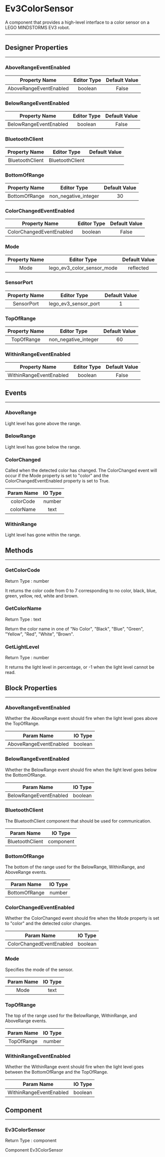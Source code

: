 # Ev3ColorSensor

A component that provides a high-level interface to a color sensor on a LEGO MINDSTORMS EV3 robot.

---

## Designer Properties

---

### AboveRangeEventEnabled

|      Property Name     | Editor Type | Default Value |
| :--------------------: | :---------: | :-----------: |
| AboveRangeEventEnabled |   boolean   |     False     |

### BelowRangeEventEnabled

|      Property Name     | Editor Type | Default Value |
| :--------------------: | :---------: | :-----------: |
| BelowRangeEventEnabled |   boolean   |     False     |

### BluetoothClient

|  Property Name  |   Editor Type   | Default Value |
| :-------------: | :-------------: | :-----------: |
| BluetoothClient | BluetoothClient |               |

### BottomOfRange

| Property Name |      Editor Type     | Default Value |
| :-----------: | :------------------: | :-----------: |
| BottomOfRange | non_negative_integer |       30      |

### ColorChangedEventEnabled

|       Property Name      | Editor Type | Default Value |
| :----------------------: | :---------: | :-----------: |
| ColorChangedEventEnabled |   boolean   |     False     |

### Mode

| Property Name |         Editor Type        | Default Value |
| :-----------: | :------------------------: | :-----------: |
|      Mode     | lego_ev3_color_sensor_mode |   reflected   |

### SensorPort

| Property Name |      Editor Type     | Default Value |
| :-----------: | :------------------: | :-----------: |
|   SensorPort  | lego_ev3_sensor_port |       1       |

### TopOfRange

| Property Name |      Editor Type     | Default Value |
| :-----------: | :------------------: | :-----------: |
|   TopOfRange  | non_negative_integer |       60      |

### WithinRangeEventEnabled

|      Property Name      | Editor Type | Default Value |
| :---------------------: | :---------: | :-----------: |
| WithinRangeEventEnabled |   boolean   |     False     |

## Events

---

### AboveRange

<div block-type = "component_event" component-selector = "Ev3ColorSensor" event-selector = "AboveRange" event-params = "" id = "ev3colorsensor-aboverange"></div>

Light level has gone above the range.

### BelowRange

<div block-type = "component_event" component-selector = "Ev3ColorSensor" event-selector = "BelowRange" event-params = "" id = "ev3colorsensor-belowrange"></div>

Light level has gone below the range.

### ColorChanged

<div block-type = "component_event" component-selector = "Ev3ColorSensor" event-selector = "ColorChanged" event-params = "colorCode-colorName" id = "ev3colorsensor-colorchanged"></div>

Called when the detected color has changed. The ColorChanged event will occur if the Mode property is set to "color" and the ColorChangedEventEnabled property is set to True.

| Param Name | IO Type |
| :--------: | :-----: |
|  colorCode |  number |
|  colorName |   text  |

### WithinRange

<div block-type = "component_event" component-selector = "Ev3ColorSensor" event-selector = "WithinRange" event-params = "" id = "ev3colorsensor-withinrange"></div>

Light level has gone within the range.

## Methods

---

### GetColorCode

<div block-type = "component_method" component-selector = "Ev3ColorSensor" method-selector = "GetColorCode" method-params = "" return-type = "number" id = "ev3colorsensor-getcolorcode"></div>

Return Type : number

It returns the color code from 0 to 7 corresponding to no color, black, blue, green, yellow, red, white and brown.

### GetColorName

<div block-type = "component_method" component-selector = "Ev3ColorSensor" method-selector = "GetColorName" method-params = "" return-type = "text" id = "ev3colorsensor-getcolorname"></div>

Return Type : text

Return the color name in one of "No Color", "Black", "Blue", "Green", "Yellow", "Red", "White", "Brown".

### GetLightLevel

<div block-type = "component_method" component-selector = "Ev3ColorSensor" method-selector = "GetLightLevel" method-params = "" return-type = "number" id = "ev3colorsensor-getlightlevel"></div>

Return Type : number

It returns the light level in percentage, or -1 when the light level cannot be read.

## Block Properties

---

### AboveRangeEventEnabled

<div block-type = "component_set_get" component-selector = "Ev3ColorSensor" property-selector = "AboveRangeEventEnabled" property-type = "get" id = "get-ev3colorsensor-aboverangeeventenabled"></div>

<div block-type = "component_set_get" component-selector = "Ev3ColorSensor" property-selector = "AboveRangeEventEnabled" property-type = "set" id = "set-ev3colorsensor-aboverangeeventenabled"></div>

Whether the AboveRange event should fire when the light level goes above the TopOfRange.

|       Param Name       | IO Type |
| :--------------------: | :-----: |
| AboveRangeEventEnabled | boolean |

### BelowRangeEventEnabled

<div block-type = "component_set_get" component-selector = "Ev3ColorSensor" property-selector = "BelowRangeEventEnabled" property-type = "get" id = "get-ev3colorsensor-belowrangeeventenabled"></div>

<div block-type = "component_set_get" component-selector = "Ev3ColorSensor" property-selector = "BelowRangeEventEnabled" property-type = "set" id = "set-ev3colorsensor-belowrangeeventenabled"></div>

Whether the BelowRange event should fire when the light level goes below the BottomOfRange.

|       Param Name       | IO Type |
| :--------------------: | :-----: |
| BelowRangeEventEnabled | boolean |

### BluetoothClient

<div block-type = "component_set_get" component-selector = "Ev3ColorSensor" property-selector = "BluetoothClient" property-type = "get" id = "get-ev3colorsensor-bluetoothclient"></div>

<div block-type = "component_set_get" component-selector = "Ev3ColorSensor" property-selector = "BluetoothClient" property-type = "set" id = "set-ev3colorsensor-bluetoothclient"></div>

The BluetoothClient component that should be used for communication.

|    Param Name   |  IO Type  |
| :-------------: | :-------: |
| BluetoothClient | component |

### BottomOfRange

<div block-type = "component_set_get" component-selector = "Ev3ColorSensor" property-selector = "BottomOfRange" property-type = "get" id = "get-ev3colorsensor-bottomofrange"></div>

<div block-type = "component_set_get" component-selector = "Ev3ColorSensor" property-selector = "BottomOfRange" property-type = "set" id = "set-ev3colorsensor-bottomofrange"></div>

The bottom of the range used for the BelowRange, WithinRange, and AboveRange events.

|   Param Name  | IO Type |
| :-----------: | :-----: |
| BottomOfRange |  number |

### ColorChangedEventEnabled

<div block-type = "component_set_get" component-selector = "Ev3ColorSensor" property-selector = "ColorChangedEventEnabled" property-type = "get" id = "get-ev3colorsensor-colorchangedeventenabled"></div>

<div block-type = "component_set_get" component-selector = "Ev3ColorSensor" property-selector = "ColorChangedEventEnabled" property-type = "set" id = "set-ev3colorsensor-colorchangedeventenabled"></div>

Whether the ColorChanged event should fire when the Mode property is set to "color" and the detected color changes.

|        Param Name        | IO Type |
| :----------------------: | :-----: |
| ColorChangedEventEnabled | boolean |

### Mode

<div block-type = "component_set_get" component-selector = "Ev3ColorSensor" property-selector = "Mode" property-type = "get" id = "get-ev3colorsensor-mode"></div>

<div block-type = "component_set_get" component-selector = "Ev3ColorSensor" property-selector = "Mode" property-type = "set" id = "set-ev3colorsensor-mode"></div>

Specifies the mode of the sensor.

| Param Name | IO Type |
| :--------: | :-----: |
|    Mode    |   text  |

### TopOfRange

<div block-type = "component_set_get" component-selector = "Ev3ColorSensor" property-selector = "TopOfRange" property-type = "get" id = "get-ev3colorsensor-topofrange"></div>

<div block-type = "component_set_get" component-selector = "Ev3ColorSensor" property-selector = "TopOfRange" property-type = "set" id = "set-ev3colorsensor-topofrange"></div>

The top of the range used for the BelowRange, WithinRange, and AboveRange events.

| Param Name | IO Type |
| :--------: | :-----: |
| TopOfRange |  number |

### WithinRangeEventEnabled

<div block-type = "component_set_get" component-selector = "Ev3ColorSensor" property-selector = "WithinRangeEventEnabled" property-type = "get" id = "get-ev3colorsensor-withinrangeeventenabled"></div>

<div block-type = "component_set_get" component-selector = "Ev3ColorSensor" property-selector = "WithinRangeEventEnabled" property-type = "set" id = "set-ev3colorsensor-withinrangeeventenabled"></div>

Whether the WithinRange event should fire when the light level goes between the BottomOfRange and the TopOfRange.

|        Param Name       | IO Type |
| :---------------------: | :-----: |
| WithinRangeEventEnabled | boolean |

## Component

---

### Ev3ColorSensor

<div block-type = "component_component_block" component-selector = "Ev3ColorSensor" id = "component-ev3colorsensor"></div>

Return Type : component

Component Ev3ColorSensor

